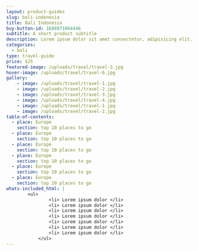 ```yaml
---
layout: product-guides
slug: bali-indonesia
title: Bali Indonesia
buy-button-id: 1686971064446
subtitle: A short product subtitle
description: Lorem ipsum dolor sit amet consectetur, adipisicing elit. Iure ducimus ratione adipisci molestiae obcaecati nobis atque sunt voluptas delectus accusantium repellendus culpa temporibus commodi, veniam consequuntur distinctio quaerat, eos est!
categories: 
  - bali
type: travel-guide
price: $25
featured-image: /uploads/travel/travel-3.jpg
hover-image: /uploads/travel/travel-6.jpg
gallery:
    - image: /uploads/travel/travel-1.jpg
    - image: /uploads/travel/travel-2.jpg
    - image: /uploads/travel/travel-3.jpg
    - image: /uploads/travel/travel-4.jpg
    - image: /uploads/travel/travel-1.jpg
    - image: /uploads/travel/travel-2.jpg
table-of-contents:
  - place: Europe
    section: top 10 places to go
  - place: Europe
    section: top 10 places to go 
  - place: Europe
    section: top 10 places to go 
  - place: Europe
    section: top 10 places to go 
  - place: Europe
    section: top 10 places to go 
  - place: Europe
    section: top 10 places to go 
whats-included_html: |
        <ul>
                <li> Lorem ipsum dolor </li>
                <li> Lorem ipsum dolor </li>
                <li> Lorem ipsum dolor </li>
                <li> Lorem ipsum dolor </li>
                <li> Lorem ipsum dolor </li>
                <li> Lorem ipsum dolor </li>
                <li> Lorem ipsum dolor </li>
            </ul>
---
```

